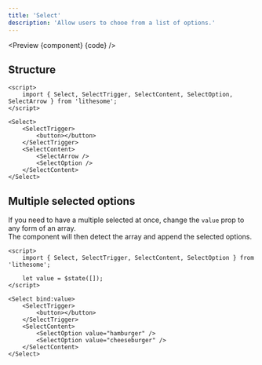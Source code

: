 ```yaml
---
title: 'Select'
description: 'Allow users to chooe from a list of options.'
---
```


<script>
	import {APITable, Preview} from '$site/index.ts';
	import {api, component, code} from '$ref/select';
</script>

<Preview {component} {code} />

## Structure

```svelte
<script>
	import { Select, SelectTrigger, SelectContent, SelectOption, SelectArrow } from 'lithesome';
</script>

<Select>
	<SelectTrigger>
		<button></button>
	</SelectTrigger>
	<SelectContent>
		<SelectArrow />
		<SelectOption />
	</SelectContent>
</Select>
```

## Multiple selected options

If you need to have a multiple selected at once, change the `value` prop to any form of an array.  
The component will then detect the array and append the selected options.

```svelte
<script>
	import { Select, SelectTrigger, SelectContent, SelectOption } from 'lithesome';

	let value = $state([]);
</script>

<Select bind:value>
	<SelectTrigger>
		<button></button>
	</SelectTrigger>
	<SelectContent>
		<SelectOption value="hamburger" />
		<SelectOption value="cheeseburger" />
	</SelectContent>
</Select>
```

<APITable data={api} />
